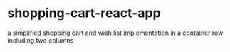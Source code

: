 # shopping-cart-react-app
a simplified shopping cart and wish list implementation in a container row including two columns
